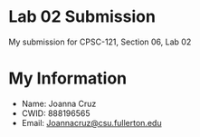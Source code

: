 # Lab 02 Submission

My submission for CPSC-121, Section 06, Lab 02

# My Information

* Name: Joanna Cruz
* CWID: 888196565
* Email: Joannacruz@csu.fullerton.edu
